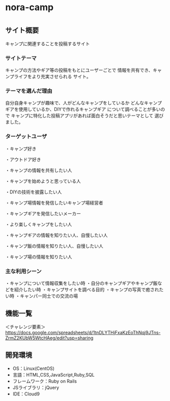 # nora-camp
# <nora-camp>
## サイト概要
キャンプに関連することを投稿するサイト

### サイトテーマ
キャンプの方法やギア等の投稿をもとにユーザーごとで
情報を共有でき、キャンプライフをより充実させられる
サイト。

### テーマを選んだ理由
自分自身キャンプが趣味で、人がどんなキャンプをしているか
どんなキャンプギアを使用しているか、DIYで作れるキャンプギア
について調べることが多いので
キャンプに特化した投稿アプリがあれば面白そうだと思いテーマとして
選びました。

### ターゲットユーザ
・キャンプ好き

・アウトドア好き

・キャンプの情報を共有したい人

・キャンプを始めようと思っている人

・DIYの技術を披露したい人

・キャンプ場情報を発信したいキャンプ場経営者

・キャンプギアを発信したいメーカー

・より楽しくキャンプをしたい人


・キャンプギアの情報を知りたい人、自慢したい人


・キャンプ飯の情報を知りたい人、自慢したい人


・キャンプ場の情報を知りたい人
### 主な利用シーン
・キャンプについて情報収集をしたい時
・自分のキャンプギアやキャンプ飯などを紹介したい時
・キャンプサイトを調べる目的
・キャンプの写真で癒されたい時
・キャンパー同士での交流の場

## 機能一覧
＜チャレンジ要素＞
https://docs.google.com/spreadsheets/d/1tnDLYTHjFxaKzEoThNqj9JTns-ZrmZ2KUbW5WtcHAeg/edit?usp=sharing

## 開発環境
- OS：Linux(CentOS)
- 言語：HTML,CSS,JavaScript,Ruby,SQL
- フレームワーク：Ruby on Rails
- JSライブラリ：jQuery
- IDE：Cloud9